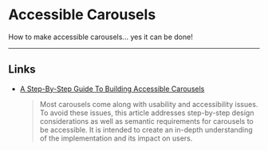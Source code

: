 # Accessible Carousels

How to make accessible carousels... yes it can be done!

---

## Links

- [A Step-By-Step Guide To Building Accessible Carousels](https://www.smashingmagazine.com/2023/02/guide-building-accessible-carousels/)
  > Most carousels come along with usability and accessibility issues. To avoid these issues, this article addresses step-by-step design considerations as well as semantic requirements for carousels to be accessible. It is intended to create an in-depth understanding of the implementation and its impact on users.
